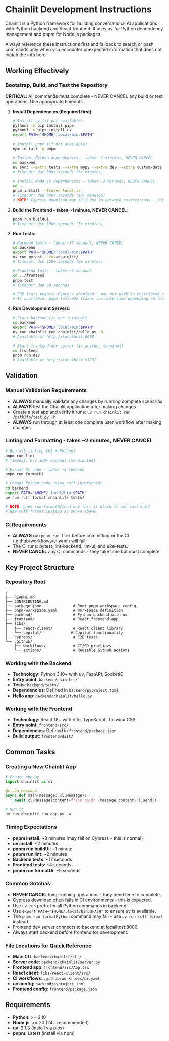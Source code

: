# Chainlit Development Instructions

Chainlit is a Python framework for building conversational AI applications with Python backend and React frontend. It uses uv for Python dependency management and pnpm for Node.js packages.

Always reference these instructions first and fallback to search or bash commands only when you encounter unexpected information that does not match the info here.

## Working Effectively

### Bootstrap, Build, and Test the Repository

**CRITICAL**: All commands must complete - NEVER CANCEL any build or test operations. Use appropriate timeouts.

1. **Install Dependencies (Required first)**:
   ```bash
   # Install uv (if not available)
   python3 -m pip install pipx
   python3 -m pipx install uv
   export PATH="$HOME/.local/bin:$PATH"
   
   # Install pnpm (if not available)  
   npm install -g pnpm
   
   # Install Python dependencies - takes ~2 minutes, NEVER CANCEL
   cd backend
   uv sync --extra tests --extra mypy --extra dev --extra custom-data
   # Timeout: Use 300+ seconds (5+ minutes)
   
   # Install Node.js dependencies - takes ~3 minutes, NEVER CANCEL  
   cd ..
   pnpm install --frozen-lockfile
   # Timeout: Use 600+ seconds (10+ minutes)
   # NOTE: Cypress download may fail due to network restrictions - this is expected in CI environments
   ```

2. **Build the Frontend - takes ~1 minute, NEVER CANCEL**:
   ```bash
   pnpm run buildUi
   # Timeout: Use 300+ seconds (5+ minutes)
   ```

3. **Run Tests**:
   ```bash
   # Backend tests - takes ~17 seconds, NEVER CANCEL
   cd backend
   export PATH="$HOME/.local/bin:$PATH"
   uv run pytest --cov=chainlit/
   # Timeout: Use 120+ seconds (2+ minutes)
   
   # Frontend tests - takes ~4 seconds
   cd ../frontend  
   pnpm test
   # Timeout: Use 60 seconds
   
   # E2E tests require Cypress download - may not work in restricted environments
   # If available: pnpm test:e2e (takes variable time depending on tests)
   ```

4. **Run Development Servers**:
   ```bash
   # Start backend (in one terminal)
   cd backend
   export PATH="$HOME/.local/bin:$PATH" 
   uv run chainlit run chainlit/hello.py -h
   # Available at http://localhost:8000
   
   # Start frontend dev server (in another terminal)
   cd frontend
   pnpm run dev  
   # Available at http://localhost:5173/
   ```

## Validation

### Manual Validation Requirements
- **ALWAYS** manually validate any changes by running complete scenarios.
- **ALWAYS** test the Chainlit application after making changes.
- Create a test app and verify it runs: `uv run chainlit run /path/to/test.py -h`
- **ALWAYS** run through at least one complete user workflow after making changes.

### Linting and Formatting - takes ~2 minutes, NEVER CANCEL
```bash
# Run all linting (UI + Python) 
pnpm run lint
# Timeout: Use 300+ seconds (5+ minutes)

# Format UI code - takes ~5 seconds
pnpm run formatUi

# Format Python code using ruff (preferred)
cd backend
export PATH="$HOME/.local/bin:$PATH"
uv run ruff format chainlit/ tests/

# NOTE: pnpm run formatPython may fail if black is not installed
# Use ruff format instead as shown above
```

### CI Requirements
- **ALWAYS** run `pnpm run lint` before committing or the CI (.github/workflows/ci.yaml) will fail.
- The CI runs: pytest, lint-backend, lint-ui, and e2e-tests.
- **NEVER CANCEL** any CI commands - they take time but must complete.

## Key Project Structure

### Repository Root
```
/
├── README.md
├── CONTRIBUTING.md  
├── package.json              # Root pnpm workspace config
├── pnpm-workspace.yaml       # Workspace definition
├── backend/                  # Python backend with uv
├── frontend/                 # React frontend app
├── libs/
│   ├── react-client/         # React client library
│   └── copilot/             # Copilot functionality
├── cypress/                  # E2E tests
└── .github/
    ├── workflows/            # CI/CD pipelines
    └── actions/              # Reusable GitHub actions
```

### Working with the Backend
- **Technology**: Python 3.10+ with uv, FastAPI, SocketIO
- **Entry point**: `backend/chainlit/` 
- **Tests**: `backend/tests/`
- **Dependencies**: Defined in `backend/pyproject.toml`
- **Hello app**: `backend/chainlit/hello.py`

### Working with the Frontend  
- **Technology**: React 18+ with Vite, TypeScript, Tailwind CSS
- **Entry point**: `frontend/src/`
- **Dependencies**: Defined in `frontend/package.json`
- **Build output**: `frontend/dist/`

## Common Tasks

### Creating a New Chainlit App
```python
# Create app.py
import chainlit as cl

@cl.on_message
async def main(message: cl.Message):
    await cl.Message(content=f"You said: {message.content}").send()

# Run it
uv run chainlit run app.py -w
```

### Timing Expectations
- **pnpm install**: ~3 minutes (may fail on Cypress - this is normal)
- **uv install**: ~2 minutes  
- **pnpm run buildUi**: ~1 minute
- **pnpm run lint**: ~2 minutes
- **Backend tests**: ~17 seconds
- **Frontend tests**: ~4 seconds
- **pnpm run formatUi**: ~5 seconds

### Common Gotchas
- **NEVER CANCEL** long-running operations - they need time to complete.
- Cypress download often fails in CI environments - this is expected.
- Use `uv run` prefix for all Python commands in backend.
- Use `export PATH="$HOME/.local/bin:$PATH"` to ensure uv is available.
- The `pnpm run formatPython` command may fail - use `uv run ruff format` instead.
- Frontend dev server connects to backend at localhost:8000.
- Always start backend before frontend for development.

### File Locations for Quick Reference
- **Main CLI**: `backend/chainlit/cli/`
- **Server code**: `backend/chainlit/server.py`
- **Frontend app**: `frontend/src/App.tsx`
- **React client**: `libs/react-client/src/`
- **CI workflows**: `.github/workflows/ci.yaml`
- **uv config**: `backend/pyproject.toml`
- **Frontend config**: `frontend/package.json`

## Requirements
- **Python**: >= 3.10
- **Node.js**: >= 20 (24+ recommended)
- **uv**: 2.1.3 (install via pipx)
- **pnpm**: Latest (install via npm)
